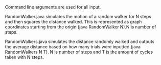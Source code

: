 Command line arguments are used for all input.

RandomWalker.java simulates the motion of a random walker for N steps and then squares the distance walked. This is represented as graph coordinates starting from the origin (java RandomWalker N).N is number of steps.

RandomWalkers.java simulates the distance randomly walked and outputs the average distance based on how many trials were inputted (java RandomWalkers N T). N is number of steps and T is the amount of cycles taken with N steps.
